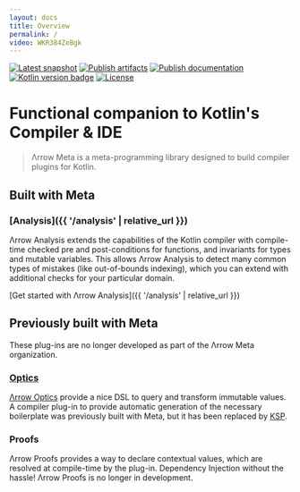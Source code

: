 ```yaml
---
layout: docs
title: Overview
permalink: /
video: WKR384ZeBgk
---
```


[![Latest snapshot](https://img.shields.io/maven-metadata/v?color=0576b6&label=latest%20snapshot&metadataUrl=https%3A%2F%2Foss.sonatype.org%2Fservice%2Flocal%2Frepositories%2Fsnapshots%2Fcontent%2Fio%2Farrow-kt%2Farrow-meta%2Fmaven-metadata.xml)](https://oss.sonatype.org/service/local/repositories/snapshots/content/io/arrow-kt/arrow-meta/)
[![Publish artifacts](https://github.com/arrow-kt/arrow-meta/workflows/Publish%20Artifacts/badge.svg)](https://github.com/arrow-kt/arrow-meta/actions?query=workflow%3A%22Publish+Artifacts%22)
[![Publish documentation](https://github.com/arrow-kt/arrow-meta/workflows/Publish%20Documentation/badge.svg)](https://github.com/arrow-kt/arrow-meta/actions?query=workflow%3A%22Publish+Documentation%22)
[![Kotlin version badge](https://img.shields.io/badge/kotlin-1.5-blue.svg)](https://kotlinlang.org/docs/whatsnew15.html)
[![License](https://img.shields.io/badge/License-Apache%202.0-blue.svg)](http://www.apache.org/licenses/LICENSE-2.0)

# Functional companion to Kotlin's Compiler & IDE

> Λrrow Meta is a meta-programming library designed to build compiler plugins for Kotlin.

## Built with Meta

### [Analysis]({{ '/analysis' | relative_url }})

Λrrow Analysis extends the capabilities of the Kotlin compiler with compile-time checked pre and post-conditions for functions, and invariants for types and mutable variables. This allows Λrrow Analysis to detect many common types of mistakes (like out-of-bounds indexing), which you can extend with additional checks for your particular domain.

[Get started with Λrrow Analysis]({{ '/analysis' | relative_url }})

## Previously built with Meta

These plug-ins are no longer developed as part of the Λrrow Meta organization.

### [Optics](https://arrow-kt.io/docs/optics/)

[Λrrow Optics](https://arrow-kt.io/docs/optics/) provide a nice DSL to query and transform immutable values. A compiler plug-in to provide automatic generation of the necessary boilerplate was previously built with Meta, but it has been replaced by [KSP](https://github.com/google/ksp).

### Proofs

Λrrow Proofs provides a way to declare contextual values, which are resolved at compile-time by the plug-in. Dependency Injection without the hassle! Λrrow Proofs is no longer in development.